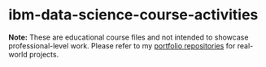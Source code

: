 # ibm-data-science-course-activities
**Note:** These are educational course files and not intended to showcase professional-level work. Please refer to my [portfolio repositories](https://github.com/dina-khan?tab=repositories&q=portfolio) for real-world projects.

